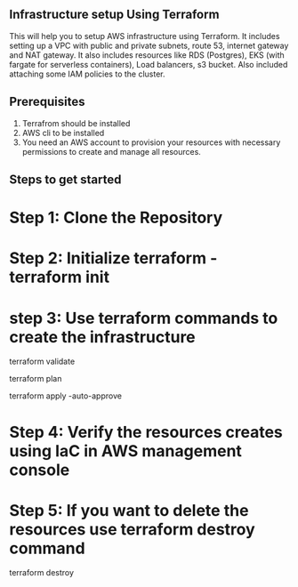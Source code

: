Infrastructure setup Using Terraform
-----------------------------------------

This will help you to setup AWS infrastructure using Terraform. It includes setting up a VPC with public and private subnets, route 53, internet gateway and NAT gateway. It also includes resources like RDS (Postgres), EKS (with fargate for serverless containers), Load balancers, s3 bucket. Also included attaching some IAM policies to the cluster.


Prerequisites
--------------------------------
1. Terrafrom should be installed
2. AWS cli to be installed
3. You need an AWS account to provision your resources with necessary permissions to create and manage all resources.


Steps to get started
--------------------------------
# Step 1: Clone the Repository

# Step 2: Initialize terraform - terraform init

# step 3: Use terraform commands to create the infrastructure

terraform validate

terraform plan

terraform apply -auto-approve

# Step 4: Verify the resources creates using IaC in AWS management console

# Step 5: If you want to delete the resources use terraform destroy command

terraform destroy